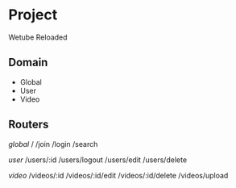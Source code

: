 # Project

Wetube Reloaded

## Domain

- Global
- User
- Video

## Routers

_global_
/
/join
/login
/search

_user_
/users/:id
/users/logout
/users/edit
/users/delete

_video_
/videos/:id
/videos/:id/edit
/videos/:id/delete
/videos/upload
